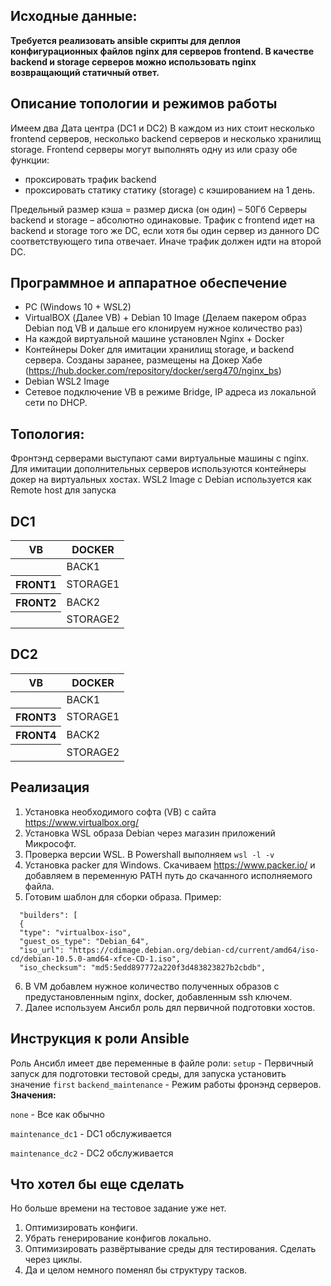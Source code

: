 ## Исходные данные:

**Требуется реализовать ansible скрипты для деплоя конфигурационных файлов nginx для серверов frontend. В качестве backend и storage серверов можно использовать nginx возвращающий статичный ответ.**


## Описание топологии и режимов работы

Имеем два Дата центра (DC1 и DC2)
В каждом из них стоит несколько frontend серверов, несколько backend серверов и несколько хранилищ storage.
Frontend серверы могут выполнять одну из или сразу обе функции: 
* проксировать трафик backend
* проксировать статику статику (storage) с кэшированием на 1 день.

Предельный размер кэша = размер диска (он один) – 50Гб
Серверы backend и storage – абсолютно одинаковые.
Трафик с frontend идет на backend и storage того же DC, если хотя бы один сервер из данного DC соответствующего типа отвечает. Иначе трафик должен идти на второй DC.

## Программное и аппаратное обеспечение

* PC (Windows 10 + WSL2)
* VirtualBOX (Далее VB) + Debian 10 Image (Делаем пакером образ Debian под VB и дальше его клонируем нужное количество раз)
* На каждой виртуальной машине установлен Nginx + Docker
* Контейнеры Doker для имитации хранилищ storage, и backend сервера. Созданы заранее, размещены на Докер Хабе (https://hub.docker.com/repository/docker/serg470/nginx_bs)
* Debian WSL2 Image
* Сетевое подключение VB в режиме Bridge, IP адреса из локальной сети по DHCP.

## Топология:
Фронтэнд серверами выступают сами виртуальные машины с nginx. Для имитации дополнительных серверов используются контейнеры докер на виртуальных хостах.
WSL2 Image с Debian используется как Remote host для запуска 

DC1
----------------
<table>
<col />
<col />
<thead>
<tr>
	<th>VB</th>
	<th>DOCKER</th>
</tr>
</thead>
<tbody>
<tr>
	<th></th>
	<td>BACK1</td>
</tr>
<tr>
	<th>FRONT1</th>
	<td>STORAGE1</td>

</tr>
<tr>
	<th>FRONT2</th>
	<td>BACK2</td>

</tr>
<tr>
	<th></th>
	<td>STORAGE2</td>

</tr>
</tbody>
</table>
		   
DC2
-------------------
<table>
<col />
<col />
<thead>
<tr>
	<th>VB</th>
	<th>DOCKER</th>
</tr>
</thead>
<tbody>
<tr>
	<th></th>
	<td>BACK1</td>
</tr>
<tr>
	<th>FRONT3</th>
	<td>STORAGE1</td>

</tr>
<tr>
	<th>FRONT4</th>
	<td>BACK2</td>

</tr>
<tr>
	<th></th>
	<td>STORAGE2</td>

</tr>
</tbody>
</table>

## Реализация

1. Установка необходимого софта (VB) с сайта https://www.virtualbox.org/
2. Установка WSL образа Debian через магазин приложений Микрософт.
3. Проверка версии WSL. В Powershall  выполняем `wsl -l -v`
4. Установка packer для Windows. Скачиваем https://www.packer.io/ и добавляем в переменную PATH путь до скачанного исполняемого файла.
5. Готовим шаблон для сборки образа. Пример:
```{
  "builders": [
  {
  "type": "virtualbox-iso",
  "guest_os_type": "Debian_64",
  "iso_url": "https://cdimage.debian.org/debian-cd/current/amd64/iso-cd/debian-10.5.0-amd64-xfce-CD-1.iso",
  "iso_checksum": "md5:5edd897772a220f3d483823827b2cbdb",
  ```
6. В VM добавлем нужное количество полученных образов с предустановленным nginx, docker, добавленным ssh ключем.
7. Далее используем Ансибл роль дял первичной подготовки хостов.

## Инструкция к роли Ansible

Роль Ансибл имеет две переменные в файле роли:
`setup` - Первичный запуск для подготовки тестовой среды, для запуска установить значение `first`
`backend_maintenance` - Режим работы фронэнд серверов. 
__Значения:__

`none` - Все как обычно

`maintenance_dc1` - DC1 обслуживается

`maintenance_dc2` - DC2 обслуживается


## Что хотел бы еще сделать

Но больше времени на тестовое задание уже нет.
1. Оптимизировать конфиги.
2. Убрать генерирование конфигов локально.
3. Оптимизировать развёртывание  среды для тестирования. Сделать через циклы.
4. Да и целом немного поменял бы структуру тасков.


